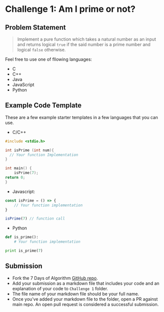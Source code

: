 # Challenge 1: Am I prime or not?
## Problem Statement 

>  Implement a pure function which takes a natural number as an input and returns
>  logical `true` if the said number is a prime number and logical `false`
>  otherwise.

Feel free to use one of fllowing languages:
- C
- C++
- Java
- JavaScript
- Python

## Example Code Template

These are a few example starter templates in a few languages that you can use.
- C/C++
```c
#include <stdio.h>

int isPrime (int num){
  // Your function Implementation 
}

int main() {
	isPrime(7);
return 0;
}
```
- Javascript:
```javascript
const isPrime = () => {
	// Your function implementation
}

isPrime(7) // function call
```
- Python
```python
def is_prime():
    # Your function implementation

print is_prime(7)
```

## Submission

- Fork the 7 Days of Algorithm 
  [GitHub repo](https://github.com/nexussjcet/7DaysofAlgo).
- Add your submission as a markdown file that includes your code and 
  an explanation of your code to `Challenge 1` folder.
- The file name of your markdown file should be your full name.
- Once you've added your markdown file to the folder, open a PR against main
  repo. An open pull request is considered a successful submission.

